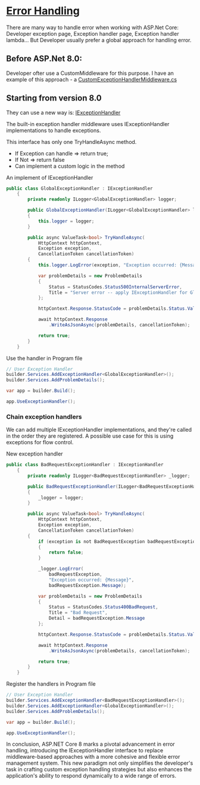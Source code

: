 # [Error Handling](https://learn.microsoft.com/en-us/aspnet/core/fundamentals/error-handling?view=aspnetcore-9.0)

There are many way to handle error when working with ASP.Net Core: Developer exception page, Exception handler page, Exception handler lambda...
But Developer usually prefer a global approach for handling error.

## Before ASP.Net 8.0:
Developer ofter use a CustomMiddleware for this purpose. I have an example of this approach - a [CustomExceptionHandlerMiddleware.cs](https://github.com/GiangHM/PracticalASPNet/blob/main/PracticalAPI/CustomMiddleware/CustomExceptionHandlerMiddleware.cs)

## Starting from version 8.0
They can use a new way is: [IExceptionHandler](https://learn.microsoft.com/en-us/aspnet/core/fundamentals/error-handling?view=aspnetcore-9.0#iexceptionhandler)

The built-in exception handler middleware uses IExceptionHandler implementations to handle exceptions.

This interface has only one TryHandleAsync method.
+ If Exception can handle => return true;
+ If Not => return false
+ Can implement a custom logic in the method

An implement of IExceptionHandler

```C#
public class GlobalExceptionHandler : IExceptionHandler
    {
        private readonly ILogger<GlobalExceptionHandler> logger;

        public GlobalExceptionHandler(ILogger<GlobalExceptionHandler> logger)
        {
            this.logger = logger;
        }

        public async ValueTask<bool> TryHandleAsync(
            HttpContext httpContext,
            Exception exception,
            CancellationToken cancellationToken)
        {
            this.logger.LogError(exception, "Exception occurred: {Message}", exception.Message);

            var problemDetails = new ProblemDetails
            {
                Status = StatusCodes.Status500InternalServerError,
                Title = "Server error -- apply IExceptionHandler for Global"
            };

            httpContext.Response.StatusCode = problemDetails.Status.Value;

            await httpContext.Response
                .WriteAsJsonAsync(problemDetails, cancellationToken);

            return true;
        }
    }
```

Use the handler in Program file

```C#
// User Exception Handler
builder.Services.AddExceptionHandler<GlobalExceptionHandler>();
builder.Services.AddProblemDetails();

var app = builder.Build();

app.UseExceptionHandler();
```

### Chain exception handlers
We can add multiple IExceptionHandler implementations, and they're called in the order they are registered. A possible use case for this is using exceptions for flow control.

New exception handler

```C#
public class BadRequestExceptionHandler : IExceptionHandler
    {
        private readonly ILogger<BadRequestExceptionHandler> _logger;

        public BadRequestExceptionHandler(ILogger<BadRequestExceptionHandler> logger)
        {
            _logger = logger;
        }

        public async ValueTask<bool> TryHandleAsync(
            HttpContext httpContext,
            Exception exception,
            CancellationToken cancellationToken)
        {
            if (exception is not BadRequestException badRequestException)
            {
                return false;
            }

            _logger.LogError(
                badRequestException,
                "Exception occurred: {Message}",
                badRequestException.Message);

            var problemDetails = new ProblemDetails
            {
                Status = StatusCodes.Status400BadRequest,
                Title = "Bad Request",
                Detail = badRequestException.Message
            };

            httpContext.Response.StatusCode = problemDetails.Status.Value;

            await httpContext.Response
                .WriteAsJsonAsync(problemDetails, cancellationToken);

            return true;
        }
    }
```

Register the handlers in Program file

```C#
// User Exception Handler
builder.Services.AddExceptionHandler<BadRequestExceptionHandler>();
builder.Services.AddExceptionHandler<GlobalExceptionHandler>();
builder.Services.AddProblemDetails();

var app = builder.Build();

app.UseExceptionHandler();
```

In conclusion, ASP.NET Core 8 marks a pivotal advancement in error handling, introducing the IExceptionHandler interface to replace middleware-based approaches with a more cohesive and flexible error management system. This new paradigm not only simplifies the developer's task in crafting custom exception handling strategies but also enhances the application's ability to respond dynamically to a wide range of errors.
